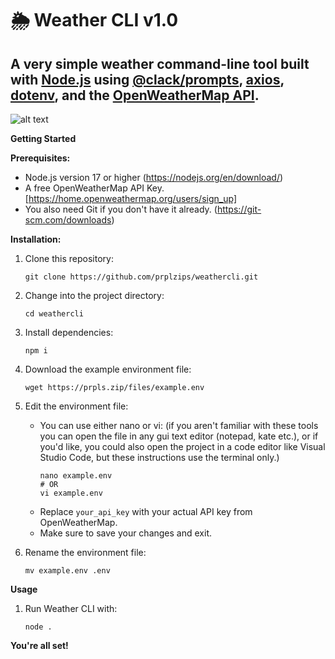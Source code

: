 # 🌦️ Weather CLI v1.0

## A very simple weather command-line tool built with [Node.js](https://nodejs.org/en/) using [@clack/prompts](https://github.com/natemoo-re/clack), [axios](https://github.com/axios/axios), [dotenv](https://github.com/motdotla/dotenv), and the [OpenWeatherMap API](https://openweathermap.org/). 


![alt text](https://media.discordapp.net/attachments/1220896730531233862/1233127391602151444/Screenshot_2024-04-25_at_2.47.47_PM.png?ex=662bf6e0&is=662aa560&hm=e61784e9c96b925aacd707114d65fe8c0140d63f4bd70de68580014291fbf649&=&format=webp&quality=lossless&width=1256&height=936)

**Getting Started**

**Prerequisites:**

* Node.js version 17 or higher (https://nodejs.org/en/download/)
* A free OpenWeatherMap API Key. [https://home.openweathermap.org/users/sign_up]
* You also need Git if you don't have it already. (https://git-scm.com/downloads)

**Installation:**
1. Clone this repository:
   ```
   git clone https://github.com/prplzips/weathercli.git
   ```

2. Change into the project directory:
   ```
   cd weathercli
   ```

3. Install dependencies:
   ```
   npm i 
   ```

4. Download the example environment file:
   ```
   wget https://prpls.zip/files/example.env
   ```

5. Edit the environment file:
   * You can use either nano or vi: (if you aren't familiar with these tools you can open the file in any gui text editor (notepad, kate etc.), or if you'd like, you could also open the project in a code editor like Visual Studio Code, but these instructions use the terminal only.)
     ```
     nano example.env 
     # OR
     vi example.env
     ```
   * Replace `your_api_key` with your actual API key from OpenWeatherMap.
   * Make sure to save your changes and exit.

6. Rename the environment file:
   ```
   mv example.env .env
   ```

**Usage**

1. Run Weather CLI with:
   ```
   node .
   ```

**You're all set!**
